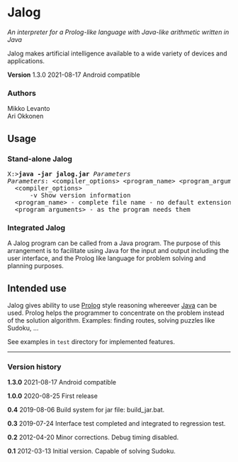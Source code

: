 # Jalog

*An interpreter for a Prolog-like language with Java-like arithmetic written in Java*

Jalog makes artificial intelligence available to a wide variety of devices and applications.

**Version** 1.3.0 2021-08-17 Android compatible
### Authors
Mikko Levanto<br>
Ari Okkonen
## Usage
### Stand-alone Jalog
<pre>
X:><b>java -jar jalog.jar</b> <i>Parameters</i>
<i>Parameters</i>: &lt;compiler_options> &lt;program_name> &lt;program_arguments>
  &lt;compiler_options>
      -v Show version information
  &lt;program_name> - complete file name - no default extensions
  &lt;program_arguments> - as the program needs them
</pre>
### Integrated Jalog
A Jalog program can be called from a Java program. The purpose of this arrangement is to facilitate using Java for the input and output including the user interface, and the Prolog like language for problem solving and planning purposes.

## Intended use

Jalog gives ability to use [Prolog](https://en.wikipedia.org/wiki/Prolog) style reasoning whereever [Java](https://en.wikipedia.org/wiki/Java_%28programming_language%29) can be used. Prolog helps the programmer to concentrate on the problem instead of the solution algorithm. Examples: finding routes, solving puzzles like Sudoku, ...

See examples in `test` directory for implemented features.

----------
### Version history
**1.3.0** 2021-08-17 Android compatible

**1.0.0** 2020-08-25 First release

**0.4** 2019-08-06 Build system for jar file: build_jar.bat.

**0.3** 2019-07-24 Interface test completed and integrated to regression test.

**0.2** 2012-04-20 Minor corrections. Debug timing disabled.

**0.1** 2012-03-13 Initial version. Capable of solving Sudoku.
